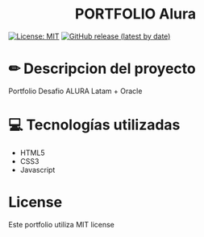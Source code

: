 <h1 align="center"> PORTFOLIO Alura </h1>

[![License: MIT](https://img.shields.io/badge/License-MIT-yellow.svg)](https://opensource.org/licenses/MIT)
[![GitHub release (latest by date)](https://img.shields.io/github/v/release/JenniArabel/portfolio-alura)](https://github.com/JenniArabel/portfolio-alura/releases/latest)

# ✏ Descripcion del proyecto 

Portfolio Desafio ALURA Latam + Oracle

# 💻 Tecnologías utilizadas
* HTML5
* CSS3
* Javascript

# License
Este portfolio utiliza MIT license
